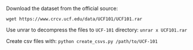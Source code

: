 Download the dataset from the official source: 
```
wget https://www.crcv.ucf.edu/data/UCF101/UCF101.rar
```

Use unrar to decompress the files to `UCF-101` directory:
`unrar x UCF101.rar`

Create csv files with:
`python create_csvs.py /path/to/UCF-101`

